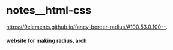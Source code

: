 # notes__html-css
https://9elements.github.io/fancy-border-radius/#100.53.0.100--.
#### website for making radius, arch
